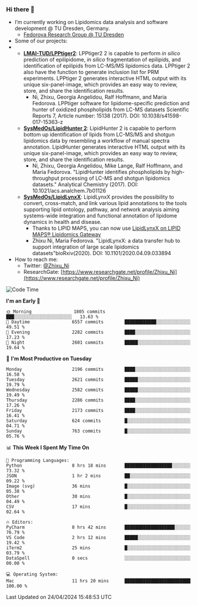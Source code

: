 ### Hi there 👋

- I’m currently working on Lipidomics data analysis and software development @ TU Dresden, Germany.
  + [Fedorova Research Group @ TU Dresden](https://tu-dresden.de/med/mf/zml/forschungsgruppen/fedorova/mitarbeiter-innen-der-fedorova-gruppe)
- Some of our projects:
- + **[LMAI-TUD/LPPtiger2](https://github.com/LMAI-TUD/lpptiger2)**: LPPtiger2 2 is capable to perform *in silico* prediction of epilipidome, *in silico* fragmentation of epilipids, and identification of epilipids from LC-MS/MS lipidomics data. LPPtiger 2 also have the function to generate inclusion list for PRM experiments. LPPtiger 2 generates interactive HTML output with its unique six-panel-image, which provides an easy way to review, store, and share the identification results. 
    * Ni, Zhixu, Georgia Angelidou, Ralf Hoffmann, and Maria Fedorova. LPPtiger software for lipidome-specific prediction and hunter of oxidized phospholipids from LC-MS datasets Scientific Reports 7, Article number: 15138 (2017). DOI: 10.1038/s41598-017-15363-z
  + **[SysMedOs/LipidHunter 2](https://github.com/SysMedOs/lipidhunter)**: LipidHunter 2 is capable to perform bottom up identification of lipids from LC-MS/MS and shotgun lipidomics data by resembling a workflow of manual spectra annotation. LipidHunter generates interactive HTML output with its unique six-panel-image, which provides an easy way to review, store, and share the identification results. 
    * Ni, Zhixu, Georgia Angelidou, Mike Lange, Ralf Hoffmann, and Maria Fedorova. "LipidHunter identifies phospholipids by high-throughput processing of LC-MS and shotgun lipidomics datasets." Analytical Chemistry (2017). DOI: 10.1021/acs.analchem.7b01126
  + **[SysMedOs/LipidLynxX](https://github.com/SysMedOs/LipidLynxX)**: LipidLynxX provides the possibility to convert, cross-match, and link various lipid annotations to the tools supporting lipid ontology, pathway, and network analysis aiming systems-wide integration and functional annotation of lipidome dynamics in health and disease.
    * Thanks to LIPID MAPS, you can now use [LipidLynxX on LIPID MAPS® Lipidomics Gateway](http://lipidmaps.org/lipidlynxx/)
    * Zhixu Ni, Maria Fedorova. "LipidLynxX: a data transfer hub to support integration of large scale lipidomics datasets"bioRxiv(2020). DOI: 10.1101/2020.04.09.033894
- How to reach me:
  + Twitter: [@Zhixu_Ni](https://twitter.com/Zhixu_Ni)
  + ResearchGate: [https://www.researchgate.net/profile/Zhixu_Ni](https://www.researchgate.net/profile/Zhixu_Ni)

<!--START_SECTION:waka-->
![Code Time](http://img.shields.io/badge/Code%20Time-2%2C087%20hrs%2056%20mins-blue)

**I'm an Early 🐤** 

```text
🌞 Morning                1805 commits        ███░░░░░░░░░░░░░░░░░░░░░░   13.63 % 
🌆 Daytime                6557 commits        ████████████░░░░░░░░░░░░░   49.51 % 
🌃 Evening                2282 commits        ████░░░░░░░░░░░░░░░░░░░░░   17.23 % 
🌙 Night                  2601 commits        █████░░░░░░░░░░░░░░░░░░░░   19.64 % 
```
📅 **I'm Most Productive on Tuesday** 

```text
Monday                   2196 commits        ████░░░░░░░░░░░░░░░░░░░░░   16.58 % 
Tuesday                  2621 commits        █████░░░░░░░░░░░░░░░░░░░░   19.79 % 
Wednesday                2582 commits        █████░░░░░░░░░░░░░░░░░░░░   19.49 % 
Thursday                 2286 commits        ████░░░░░░░░░░░░░░░░░░░░░   17.26 % 
Friday                   2173 commits        ████░░░░░░░░░░░░░░░░░░░░░   16.41 % 
Saturday                 624 commits         █░░░░░░░░░░░░░░░░░░░░░░░░   04.71 % 
Sunday                   763 commits         █░░░░░░░░░░░░░░░░░░░░░░░░   05.76 % 
```


📊 **This Week I Spent My Time On** 

```text
💬 Programming Languages: 
Python                   8 hrs 18 mins       ██████████████████░░░░░░░   73.32 % 
JSON                     1 hr 2 mins         ██░░░░░░░░░░░░░░░░░░░░░░░   09.22 % 
Image (svg)              36 mins             █░░░░░░░░░░░░░░░░░░░░░░░░   05.38 % 
Other                    30 mins             █░░░░░░░░░░░░░░░░░░░░░░░░   04.49 % 
CSV                      17 mins             █░░░░░░░░░░░░░░░░░░░░░░░░   02.64 % 

🔥 Editors: 
PyCharm                  8 hrs 42 mins       ███████████████████░░░░░░   76.79 % 
VS Code                  2 hrs 12 mins       █████░░░░░░░░░░░░░░░░░░░░   19.42 % 
iTerm2                   25 mins             █░░░░░░░░░░░░░░░░░░░░░░░░   03.79 % 
DataSpell                0 secs              ░░░░░░░░░░░░░░░░░░░░░░░░░   00.00 % 

💻 Operating System: 
Mac                      11 hrs 20 mins      █████████████████████████   100.00 % 
```


 Last Updated on 24/04/2024 15:48:53 UTC
<!--END_SECTION:waka-->
